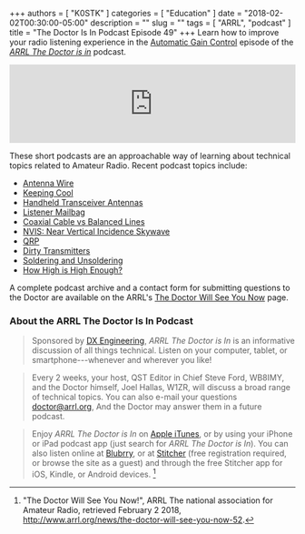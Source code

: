 +++
authors = [ "K0STK" ]
categories = [ "Education" ]
date = "2018-02-02T00:30:00-05:00"
description = ""
slug = ""
tags = [ "ARRL", "podcast" ]
title = "The Doctor Is In Podcast Episode 49"
+++
Learn how to improve your radio listening experience in the
[Automatic Gain Control](https://www.blubrry.com/arrl_the_doctor_is_in/29822174/automatic-gain-control/)
episode of the 
[*ARRL The Doctor is in*](http://www.arrl.org/doctor/) podcast. 
<!--more-->

<iframe src="https://player.blubrry.com?media_url=https://media.blubrry.com/arrl_the_doctor_is_in/content.blubrry.com/arrl_the_doctor_is_in/February_1_2018_-_AGC.mp3" scrolling="no" width="100%" height="138px" frameborder="0"></iframe>

These short podcasts are an approachable way of learning about technical
topics related to Amateur Radio. Recent podcast topics include:

* [Antenna Wire](https://www.blubrry.com/arrl_the_doctor_is_in/29580861/antenna-wire/)
* [Keeping Cool](https://www.blubrry.com/arrl_the_doctor_is_in/29579091/keeping-cool/)
* [Handheld Transceiver Antennas](https://www.blubrry.com/arrl_the_doctor_is_in/28914584/handheld-transceiver-antennas/)
* [Listener Mailbag](https://www.blubrry.com/arrl_the_doctor_is_in/28847724/listener-mailbag/)
* [Coaxial Cable vs Balanced Lines](https://www.blubrry.com/arrl_the_doctor_is_in/28796716/coaxial-cable-vs-balanced-lines/)
* [NVIS: Near Vertical Incidence Skywave](https://www.blubrry.com/arrl_the_doctor_is_in/27798352/nvis-near-vertical-incidence-skywave/)
* [QRP](https://www.blubrry.com/arrl_the_doctor_is_in/27798351/qrp/)
* [Dirty Transmitters](https://www.blubrry.com/arrl_the_doctor_is_in/27798350/dirty-transmitters/)
* [Soldering and Unsoldering](https://www.blubrry.com/arrl_the_doctor_is_in/26176939/soldering-and-unsoldering/)
* [How High is High Enough?](https://www.blubrry.com/arrl_the_doctor_is_in/26176938/how-high-is-high-enough/)

A complete podcast archive and a contact form for submitting questions
to the Doctor are available on the ARRL's
[The Doctor Will See You Now](http://www.arrl.org/doctor) page.

### About the ARRL The Doctor Is In Podcast

>Sponsored by [DX Engineering](http://www.dxengineering.com/),
*ARRL The Doctor is In* is an informative discussion of all things
technical. Listen on your computer, tablet, or smartphone---whenever and
wherever you like!

>Every 2 weeks, your host, QST Editor in Chief Steve Ford, WB8IMY, and the
Doctor himself, Joel Hallas, W1ZR, will discuss a broad range of technical
topics. You can also e-mail your questions
[doctor@arrl.org](mailto:doctor@arrl.org),
And the Doctor may answer them in a future podcast.

>Enjoy
*ARRL The Doctor is In* on
[Apple iTunes](https://itunes.apple.com/us/podcast/arrl-the-doctor-is-in/id1096749595?mt=2()),
or by using your iPhone or iPad podcast app (just search for
*ARRL The Doctor is In*). You can also listen online at
[Blubrry](https://www.blubrry.com/arrl_the_doctor_is_in/),
or at
[Stitcher](https://www.stitcher.com/)
(free registration required, or browse the site as a guest) and through
the free Stitcher app for iOS, Kindle, or Android devices. [^1]

[^1]: "The Doctor Will See You Now!", ARRL The national association for Amateur Radio, retrieved February 2 2018, http://www.arrl.org/news/the-doctor-will-see-you-now-52.
